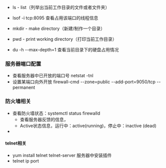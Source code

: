 * ls - list（列举出当前工作目录的文件或者文件夹）
* lsof -i tcp:8095 查看占用该端口的线程信息



* mkdir - make directory（新建/制作一个目录）
* pwd - print working directory（打印当前工作目录）
* du -h --max-depth=1 查看当前目录下的硬盘占用情况





### 服务器端口配置

* 查看服务器中已开放的端口号 netstat -tnl
* 设置某端口向外开放 firewall-cmd --zone=public --add-port=9050/tcp --permanent

### 防火墙相关

* 查看防火墙状态：systemctl status firewalld
  * 查看服务器反馈的信息，
  * Active状态信息，运行中：active(running)，停止中：inactive (dead)
* 



#### telnet相关

* yum install telnet telnet-server 服务器中安装插件
* telnet ip port